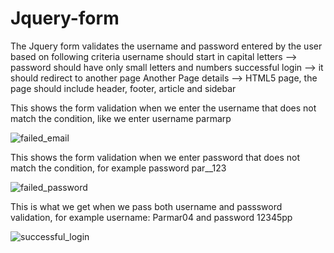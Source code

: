 ﻿# Jquery-form
 The Jquery form validates the username and password entered by the user based on following criteria
username should start in capital letters
--> password should have only small letters and numbers
successful login --> it should redirect to another page
Another Page details --> HTML5 page, the page should include header, footer, article and sidebar

This shows the form validation when we enter the username that does not match the condition, like we enter username parmarp

![failed_email](https://github.com/pratrock/Jquery-form/assets/30598262/6c83f2d3-9456-4797-a80b-499d4a08c9cf)

This shows the form validation when we enter password that does not match the condition, for example password par__123

![failed_password](https://github.com/pratrock/Jquery-form/assets/30598262/13117a52-f430-4d6f-a298-2fe92b6e09aa)

This is what we get when we pass both username and passsword validation, for example username: Parmar04 and password 12345pp

![successful_login](https://github.com/pratrock/Jquery-form/assets/30598262/3a56560c-f903-4214-837b-aa76aae998c9)
